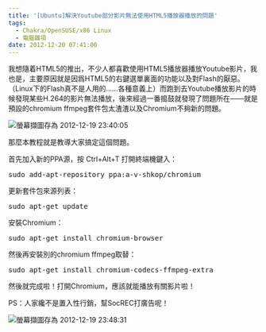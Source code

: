 ```yaml
---
title: '[Ubuntu]解決Youtube部分影片無法使用HTML5播放器播放的問題'
tags:
  - Chakra/OpenSUSE/x86 Linux
  - 電腦雜項
date: 2012-12-20 07:41:00
---
```


<div>我想隨着HTML5的推出，不少人都喜歡使用HTML5播放器播放Youtube影片，我也是，主要原因就是因爲HTML5的右鍵選單裏面的功能以及對Flash的厭惡。（Linux下的Flash真不是人用的……各種意義上）而跑到去Youtube播放影片的時候發現某些H.264的影片無法播放，後來經過一番搗鼓就發現了問題所在——就是預設的chromium ffmpeg套件包太渣渣以及Chromium不夠新的問題。</div>

<a name="more"></a>

![螢幕擷圖存為 2012-12-19 23:40:05](https://lenchan139.files.wordpress.com/2012/12/e89ea2e5b995e693b7e59c96e5ad98e782ba-2012-12-19-234005.png)

那麼本教程就是教導大家搞定這個問題。

首先加入新的PPA源，按 Ctrl+Alt+T 打開終端機鍵入：

<pre>sudo add-apt-repository ppa:a-v-shkop/chromium</pre>

更新套件包來源列表：

<pre>sudo apt-get update</pre>

安裝Chromium：

<pre>sudo apt-get install chromium-browser</pre>

然後再安裝別的chromium ffmpeg取替：

<pre>sudo apt-get install chromium-codecs-ffmpeg-extra</pre>

然後就完成啦！打開Chromium，應該就能播放有關影片啦！

PS：人家纔不是置入性行銷，幫SocREC打廣告呢！

![螢幕擷圖存為 2012-12-19 23:48:31](https://lenchan139.files.wordpress.com/2012/12/e89ea2e5b995e693b7e59c96e5ad98e782ba-2012-12-19-234831.png)